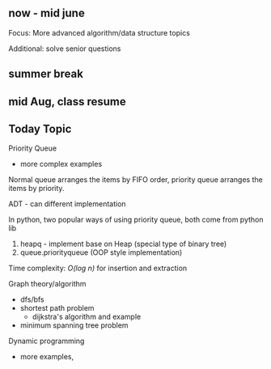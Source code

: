 ## now - mid june
Focus: More advanced algorithm/data structure topics

Additional: solve senior questions
## summer break

## mid Aug, class resume

## Today Topic

Priority Queue
- more complex examples

Normal queue arranges the items by FIFO order, priority queue arranges the items by priority.

ADT - can different implementation

In python, two popular ways of using priority queue, both come from python lib
1. heapq - implement base on Heap (special type of binary tree)
2. queue.priorityqueue (OOP style implementation)

Time complexity: *O(log n)* for insertion and extraction

Graph theory/algorithm
- dfs/bfs
- shortest path problem
  - dijkstra's algorithm and example
- minimum spanning tree problem

Dynamic programming
- more examples, 
